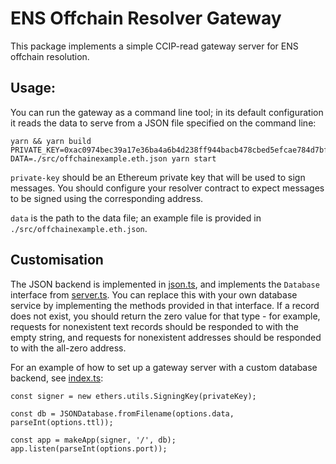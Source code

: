 # ENS Offchain Resolver Gateway
This package implements a simple CCIP-read gateway server for ENS offchain resolution.

## Usage:
You can run the gateway as a command line tool; in its default configuration it reads the data to serve from a JSON file specified on the command line:

```
yarn && yarn build
PRIVATE_KEY=0xac0974bec39a17e36ba4a6b4d238ff944bacb478cbed5efcae784d7bf4f2ff80 DATA=./src/offchainexample.eth.json yarn start
```

`private-key` should be an Ethereum private key that will be used to sign messages. You should configure your resolver contract to expect messages to be signed using the corresponding address.

`data` is the path to the data file; an example file is provided in `./src/offchainexample.eth.json`.

## Customisation
The JSON backend is implemented in [json.ts](src/json.ts), and implements the `Database` interface from [server.ts](src/server.ts). You can replace this with your own database service by implementing the methods provided in that interface. If a record does not exist, you should return the zero value for that type - for example, requests for nonexistent text records should be responded to with the empty string, and requests for nonexistent addresses should be responded to with the all-zero address.

For an example of how to set up a gateway server with a custom database backend, see [index.ts](src/index.ts):
```
const signer = new ethers.utils.SigningKey(privateKey);

const db = JSONDatabase.fromFilename(options.data, parseInt(options.ttl));

const app = makeApp(signer, '/', db);
app.listen(parseInt(options.port));
```
